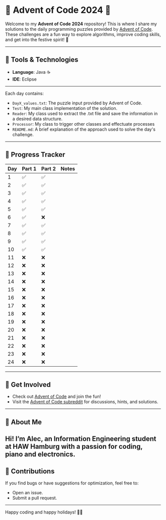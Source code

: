 # 🎄 Advent of Code 2024 🎄

Welcome to my **Advent of Code 2024** repository! This is where I share my solutions to the daily programming puzzles provided by [Advent of Code](https://adventofcode.com/2024). These challenges are a fun way to explore algorithms, improve coding skills, and get into the festive spirit! 🎅

---

## 🧰 Tools & Technologies
- **Language**: Java ☕
- **IDE**: Eclipse 

---

Each day contains:
- `DayX_values.txt`: The puzzle input provided by Advent of Code.
- `Test`: My main class implementation of the solution.
- `Reader`: My class used to extract the .txt file and save the information in a desired data structure.
- `Processor`: My class to trigger other classes and effectuate processes
- `README.md`: A brief explanation of the approach used to solve the day's challenge.

---

## 🌟 Progress Tracker
| Day | Part 1 | Part 2 | Notes                      |
|-----|--------|--------|----------------------------|
| 1   | ✅      | ✅      |                           |
| 2   | ✅      | ✅      |                           |
| 3   | ✅      | ✅      |                           |
| 4   | ✅      | ✅      |                           |
| 5   | ✅      | ✅      |                           |
| 6   | ✅      | ❌      |                           |
| 7   | ✅      | ✅      |                           |
| 8   | ✅      | ✅      |                           |
| 9   | ✅      | ✅      |                           |
| 10  | ✅      | ✅      |                           |
| 11  | ❌      | ❌      |                           |
| 12  | ❌      | ❌      |                           |
| 13  | ❌      | ❌      |                           |
| 14  | ❌      | ❌      |                           |
| 15  | ❌      | ❌      |                           |
| 16  | ❌      | ❌      |                           |
| 17  | ❌      | ❌      |                           |
| 18  | ❌      | ❌      |                           |
| 19  | ❌      | ❌      |                           |
| 20  | ❌      | ❌      |                           |
| 21  | ❌      | ❌      |                           |
| 22  | ❌      | ❌      |                           |
| 23  | ❌      | ❌      |                           |
| 24  | ❌      | ❌      |                           |


---

## 🔗 Get Involved
- Check out [Advent of Code](https://adventofcode.com/) and join the fun!
- Visit the [Advent of Code subreddit](https://www.reddit.com/r/adventofcode/) for discussions, hints, and solutions.

---

## 🎅 About Me
Hi! I’m Alec, an Information Engineering student at **HAW Hamburg** with a passion for coding, piano and electronics.
---

## 🤝 Contributions
If you find bugs or have suggestions for optimization, feel free to:
- Open an issue.
- Submit a pull request.

---

Happy coding and happy holidays! 🎄✨
